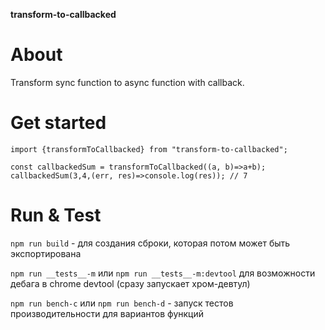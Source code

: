 **transform-to-callbacked**

# About
Transform sync function to async function with callback.

# Get started
```
import {transformToCallbacked} from "transform-to-callbacked";

const callbackedSum = transformToCallbacked((a, b)=>a+b);
callbackedSum(3,4,(err, res)=>console.log(res)); // 7
```

# Run & Test
`npm run build` - для создания сброки, которая потом может быть экспортирована

`npm run __tests__-m` или `npm run __tests__-m:devtool` для возможности дебага в chrome devtool (сразу запускает хром-девтул)

`npm run bench-c` или `npm run bench-d` - запуск тестов производительности для вариантов функций

